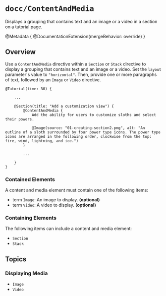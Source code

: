 # ``docc/ContentAndMedia``

Displays a grouping that contains text and an image or a video in a section on a tutorial page.

@Metadata {
    @DocumentationExtension(mergeBehavior: override)
}

## Overview

Use a `ContentAndMedia` directive within a ``Section`` or ``Stack`` directive to display a grouping that contains text and an image or a video. Set the `layout` parameter's value to `"horizontal"`. Then, provide one or more paragraphs of text, followed by an ``Image`` or ``Video`` directive.

```
@Tutorial(time: 30) {
    
    ...
    
    @Section(title: "Add a customization view") {
        @ContentAndMedia {
            Add the ability for users to customize sloths and select their powers.
            
            @Image(source: "01-creating-section2.png", alt: "An outline of a sloth surrounded by four power type icons. The power type icons are arranged in the following order, clockwise from the top: fire, wind, lightning, and ice.")
        }
            
        ...
 
    }
}
````

### Contained Elements

A content and media element must contain one of the following items:

- term ``Image``: An image to display. **(optional)**
- term ``Video``: A video to display. **(optional)**

### Containing Elements

The following items can include a content and media element:

- ``Section``
- ``Stack``

## Topics

### Displaying Media

- ``Image``
- ``Video``

<!-- Copyright (c) 2021 Apple Inc and the Swift Project authors. All Rights Reserved. -->
